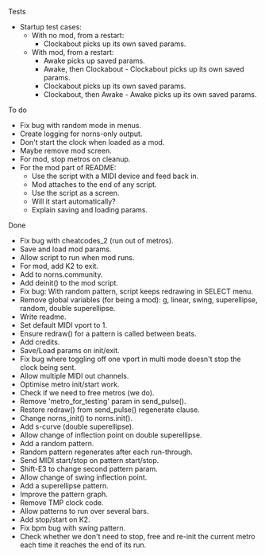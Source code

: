 Tests

- Startup test cases:
  - With no mod, from a restart:
    - Clockabout picks up its own saved params.
  - With mod, from a restart:
    - Awake picks up saved params.
    - Awake, then Clockabout - Clockabout picks up its own saved params.
    - Clockabout picks up its own saved params.
    - Clockabout, then Awake - Awake picks up its own saved params.


To do

- Fix bug with random mode in menus.
- Create logging for norns-only output.
- Don't start the clock when loaded as a mod.
- Maybe remove mod screen.
- For mod, stop metros on cleanup.
- For the mod part of README:
  - Use the script with a MIDI device and feed back in.
  - Mod attaches to the end of any script.
  - Use the script as a screen.
  - Will it start automatically?
  - Explain saving and loading params.


Done

- Fix bug with cheatcodes_2 (run out of metros).
- Save and load mod params.
- Allow script to run when mod runs.
- For mod, add K2 to exit.
- Add to norns.community.
- Add deinit() to the mod script.
- Fix bug: With random pattern, script keeps redrawing in SELECT menu.
- Remove global variables (for being a mod):
    g, linear, swing, superellipse, random, double superellipse.
- Write readme.
- Set default MIDI vport to 1.
- Ensure redraw() for a pattern is called between beats.
- Add credits.
- Save/Load params on init/exit.
- Fix bug where toggling off one vport in multi mode doesn't
  stop the clock being sent.
- Allow multiple MIDI out channels.
- Optimise metro init/start work.
- Check if we need to free metros (we do).
- Remove 'metro_for_testing' param in send_pulse().
- Restore redraw() from send_pulse() regenerate clause.
- Change norns_init() to norns.init().
- Add s-curve (double superellipse).
- Allow change of inflection point on double superellipse.
- Add a random pattern.
- Random pattern regenerates after each run-through.
- Send MIDI start/stop on pattern start/stop.
- Shift-E3 to change second pattern param.
- Allow change of swing inflection point.
- Add a superellipse pattern.
- Improve the pattern graph.
- Remove TMP clock code.
- Allow patterns to run over several bars.
- Add stop/start on K2.
- Fix bpm bug with swing pattern.
- Check whether we don't need to stop, free and re-init the current metro
  each time it reaches the end of its run.
